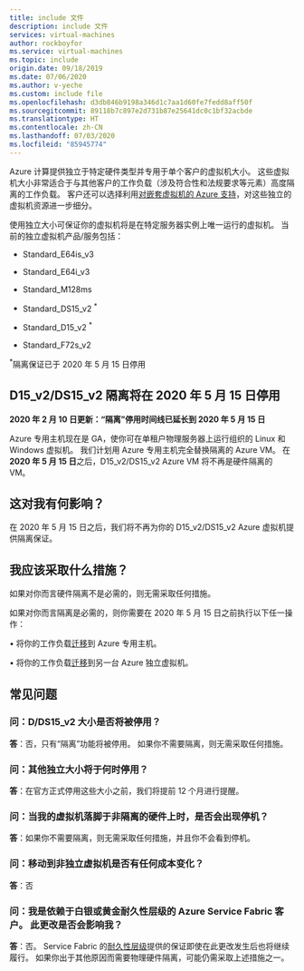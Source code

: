 ```yaml
---
title: include 文件
description: include 文件
services: virtual-machines
author: rockboyfor
ms.service: virtual-machines
ms.topic: include
origin.date: 09/18/2019
ms.date: 07/06/2020
ms.author: v-yeche
ms.custom: include file
ms.openlocfilehash: d3db846b9198a346d1c7aa1d60fe7fedd8aff50f
ms.sourcegitcommit: 89118b7c897e2d731b87e25641dc0c1bf32acbde
ms.translationtype: HT
ms.contentlocale: zh-CN
ms.lasthandoff: 07/03/2020
ms.locfileid: "85945774"
---
```

Azure 计算提供独立于特定硬件类型并专用于单个客户的虚拟机大小。  这些虚拟机大小非常适合于与其他客户的工作负载（涉及符合性和法规要求等元素）高度隔离的工作负载。  客户还可以选择利用[对嵌套虚拟机的 Azure 支持](https://azure.microsoft.com/blog/nested-virtualization-in-azure/)，对这些独立的虚拟机资源进一步细分。

<a name="vm-isolation-size"></a>

使用独立大小可保证你的虚拟机将是在特定服务器实例上唯一运行的虚拟机。  当前的独立虚拟机产品/服务包括：
* Standard_E64is_v3
* Standard_E64i_v3
* Standard_M128ms

    <!--Not Available on * Standard_GS5-->
    <!--Not Available on * Standard_G5-->
    
* Standard_DS15_v2 <sup>*</sup>
* Standard_D15_v2 <sup>*</sup>
* Standard_F72s_v2

<sup>*</sup>隔离保证已于 2020 年 5 月 15 日停用

## <a name="retiring-d15_v2ds15_v2-isolation-on-may-15-2020"></a>D15_v2/DS15_v2 隔离将在 2020 年 5 月 15 日停用
**2020 年 2 月 10 日更新：“隔离”停用时间线已延长到 2020 年 5 月 15 日**

Azure 专用主机现在是 GA，使你可在单租户物理服务器上运行组织的 Linux 和 Windows 虚拟机。 我们计划用 Azure 专用主机完全替换隔离的 Azure VM。 在 **2020 年 5 月 15 日**之后，D15_v2/DS15_v2 Azure VM 将不再是硬件隔离的 VM。

## <a name="how-does-this-affect-me"></a>这对我有何影响？
在 2020 年 5 月 15 日之后，我们将不再为你的 D15_v2/DS15_v2 Azure 虚拟机提供隔离保证。 

## <a name="what-actions-should-i-take"></a>我应该采取什么措施？
如果对你而言硬件隔离不是必需的，则无需采取任何措施。 

如果对你而言隔离是必需的，则你需要在 2020 年 5 月 15 日之前执行以下任一操作：

• 将你的工作负载[迁移](https://azure.microsoft.com/blog/introducing-azure-dedicated-host)到 Azure 专用主机。

<!--Not Available on (RESERVED INSTANCE SCENARIOS) • [Request access](https://aka.ms/D15iRequestAccess) to a D15i_v2 and DS15i_v2 Azure VM, to get the same price performance. This option is only available for Standard Pay-in-Advance Offer and one-year reserved instance scenarios.-->

• 将你的工作负载[迁移](https://azure.microsoft.com/blog/resize-virtual-machines/)到另一台 Azure 独立虚拟机。 

<!--Not Available on ## Timeline-->

## <a name="faq"></a>常见问题
### <a name="q-is-the-size-dds15_v2-going-to-get-retired"></a>问：D/DS15_v2 大小是否将被停用？
**答**：否，只有“隔离”功能将被停用。 如果你不需要隔离，则无需采取任何措施。

<!--Not Available RI CONTENT AND Q&A-->
<!--Not Available ### Q: Is the size D/DS15i_v2 going to get retired?-->
<!--Not Available ### Q: Why am I not seeing the new D/DS15i_v2 sizes in the portal?-->
<!--Not Available ### Q: Why I am not seeing any quota for the new D/DS15i_v2 sizes?-->

### <a name="q-when-are-the-other-isolated-sizes-going-to-retire"></a>问：其他独立大小将于何时停用？
**答**：在官方正式停用这些大小之前，我们将提前 12 个月进行提醒。

### <a name="q-is-there-a-downtime-when-my-vm-lands-on-a-non-isolated-hardware"></a>问：当我的虚拟机落脚于非隔离的硬件上时，是否会出现停机？
**答**：如果你不需要隔离，则无需采取任何措施，并且你不会看到停机。

### <a name="q-are-there-any-cost-changes-for-moving-to-a-non-isolated-virtual-machine"></a>问：移动到非独立虚拟机是否有任何成本变化？
**答**：否 

<!--Not Available ### Q: I already purchased 1- or 3-year Reserved Instance for D15_v2 or Ds15_v2. How will the discount be applied to my VM usage?-->
<!--Not Available ### Q: I want to purchase additional Reserved Instances for Dv2. Which one should I choose?-->
<!--Not Available ### Q: Can I buy a new 3-year RI for D15i_v2 and DS15i_v2?-->
<!--Not Available ### Q: Can I move my existing D15_v2/DS15_v2 Reserve Instance to an isolated size Reserved Instance?-->

### <a name="q-im-an-azure-service-fabric-customer-relying-on-the-silver-or-gold-durability-tiers-does-this-change-impact-me"></a>问：我是依赖于白银或黄金耐久性层级的 Azure Service Fabric 客户。 此更改是否会影响我？
**答**：否。 Service Fabric 的[耐久性层级](https://docs.azure.cn/service-fabric/service-fabric-cluster-capacity#the-durability-characteristics-of-the-cluster)提供的保证即使在此更改发生后也将继续履行。 如果你出于其他原因而需要物理硬件隔离，可能仍需采取上述措施之一。 

<!-- Update_Description: update meta properties, wording update, update link -->